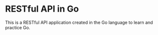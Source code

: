 # RESTful API in Go
This is a RESTful API application created in the Go language to learn and practice Go.

